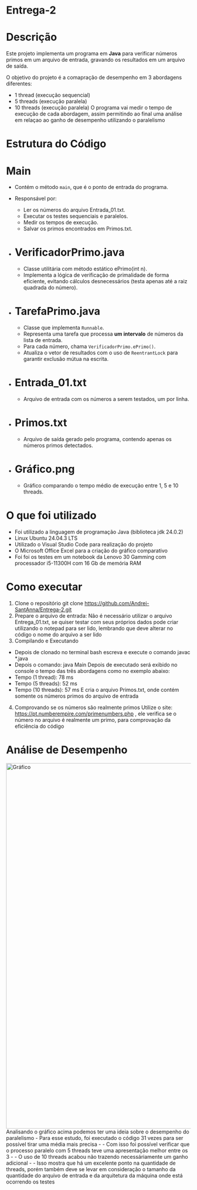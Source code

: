 # Entrega-2


# Descrição
Este projeto implementa um programa em **Java** para verificar números primos em um arquivo de entrada, gravando os resultados em um arquivo de saída.

O objetivo do projeto é a comapração de desempenho em 3 abordagens diferentes:
 - 1 thread (execução sequencial)
 - 5 threads (execução paralela)
 - 10 threads (execução paralela)
O programa vai medir o tempo de execução de cada abordagem, assim permitindo ao final uma análise em relaçao ao ganho de desempenho utilizando o paralelismo

# Estrutura do Código
# Main 
  - Contém o método `main`, que é o ponto de entrada do programa.  
  - Responsável por:
    - Ler os números do arquivo Entrada_01.txt.
    - Executar os testes sequenciais e paralelos.
    - Medir os tempos de execução.
    - Salvar os primos encontrados em Primos.txt.

- # VerificadorPrimo.java 
  - Classe utilitária com método estático ePrimo(int n).  
  - Implementa a lógica de verificação de primalidade de forma eficiente, evitando cálculos desnecessários (testa apenas até a raiz quadrada do número).

- # TarefaPrimo.java 
  - Classe que implementa `Runnable`.  
  - Representa uma tarefa que processa **um intervalo** de números da lista de entrada.  
  - Para cada número, chama `VerificadorPrimo.ePrimo()`.  
  - Atualiza o vetor de resultados com o uso de `ReentrantLock` para garantir exclusão mútua na escrita.

- # Entrada_01.txt 
  - Arquivo de entrada com os números a serem testados, um por linha.  

- # Primos.txt
  - Arquivo de saída gerado pelo programa, contendo apenas os números primos detectados.  

- # Gráfico.png  
  - Gráfico comparando o tempo médio de execução entre 1, 5 e 10 threads.
 
  
# O que foi utilizado
- Foi utilizado a linguagem de programação Java (biblioteca jdk 24.0.2)
- Linux Ubuntu  24.04.3 LTS
- Utilizado o Visual Studio Code para realização do projeto
- O Microsoft Office Excel para a criação do gráfico comparativo
- Foi foi os testes em um notebook da Lenovo 30 Gamming com processador i5-11300H com 16 Gb de memória RAM

# Como executar
1. Clone o repositório
git clone https://github.com/Andrei-SantAnna/Entrega-2.git
2. Prepare o arquivo de entrada:
Não é necessário utilizar o arquivo Entrega_01.txt, se quiser testar com seus próprios dados pode criar utilizando o notepad para ser lido, lembrando que deve alterar no código o nome do arquivo a ser lido
3. Compilando e Executando
- Depois de clonado no terminal bash escreva e execute o comando
javac *.java
- Depois o comando:
java Main
Depois de executado será exibido no console o tempo das três abordagens como no exemplo abaixo:
- Tempo (1 thread): 78 ms
- Tempo (5 threads): 52 ms
- Tempo (10 threads): 57 ms
E cria o arquivo Primos.txt, onde contém somente os números primos do arquivo de entrada
4. Comprovando se os números são realmente primos
Utilize o site: https://pt.numberempire.com/primenumbers.php , ele verifica se o número no arquivo é realmente um primo, para comprovação da eficiência do código
# Análise de Desempenho
<img width="1653" height="993" alt="Gráfico" src="https://github.com/user-attachments/assets/83b4a782-267b-46d4-926e-7093991f85e4" />
Analisando o gráfico acima podemos ter uma ideia sobre o desempenho do paralelismo
- Para esse estudo, foi executado o código 31 vezes para ser possível tirar uma média mais precisa
- 
- Com isso foi possível verificar que o processo paralelo com 5 threads teve uma apresentação melhor entre os 3
- 
- O uso de 10 threads acabou não trazendo necessáriamente um ganho adicional
- 
- Isso mostra que há um excelente ponto na quantidade de threads, porém também deve se levar em consideração o tamanho da quantidade do arquivo de entrada e da arquitetura da máquina onde está ocorrendo os testes

